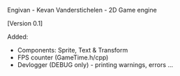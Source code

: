 Engivan - Kevan Vanderstichelen - 2D Game engine

[Version 0.1]

Added:
- Components: Sprite, Text & Transform
- FPS counter (GameTime.h/cpp)
- Devlogger (DEBUG only) - printing warnings, errors ...
